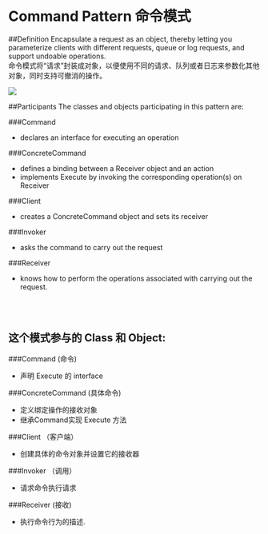 # Command Pattern 命令模式
##Definition
Encapsulate a request as an object, thereby letting you parameterize clients with different requests, queue or log requests, and support undoable operations.
<br>命令模式将“请求”封装成对象，以便使用不同的请求、队列或者日志来参数化其他对象，同时支持可撤消的操作。

![](https://github.com/QianMo/Unity-Design-Pattern/blob/master/UML_Picture/command.gif) 

##Participants
The classes and objects participating in this pattern are:

###Command
* declares an interface for executing an operation

###ConcreteCommand
* defines a binding between a Receiver object and an action
* implements Execute by invoking the corresponding operation(s) on Receiver

###Client 
* creates a ConcreteCommand object and sets its receiver

###Invoker
* asks the command to carry out the request

###Receiver
* knows how to perform the operations associated with carrying out the request.


<br><br>


## 这个模式参与的 Class 和 Object:

###Command (命令)
* 声明 Execute 的 interface

###ConcreteCommand (具体命令)
* 定义绑定操作的接收对象
* 继承Command实现 Execute 方法

###Client （客户端）
* 创建具体的命令对象并设置它的接收器

###Invoker （调用）
* 请求命令执行请求

###Receiver (接收)
* 执行命令行为的描述.
